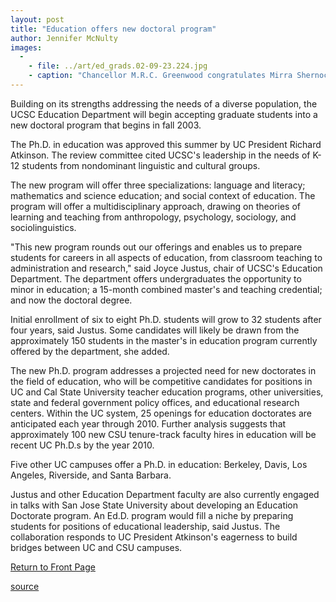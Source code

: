```yaml
---
layout: post
title: "Education offers new doctoral program"
author: Jennifer McNulty
images:
  -
    - file: ../art/ed_grads.02-09-23.224.jpg
    - caption: "Chancellor M.R.C. Greenwood congratulates Mirra Shernock this summer for completion of UCSC's combined master of arts degree in education and a teaching credential. Photo: Jennifer McNulty"
---
```


Building on its strengths addressing the needs of a diverse population, the UCSC Education Department will begin accepting graduate students into a new doctoral program that begins in fall 2003.

The Ph.D. in education was approved this summer by UC President Richard Atkinson. The review committee cited UCSC's leadership in the needs of K-12 students from nondominant linguistic and cultural groups.

The new program will offer three specializations: language and literacy; mathematics and science education; and social context of education. The program will offer a multidisciplinary approach, drawing on theories of learning and teaching from anthropology, psychology, sociology, and sociolinguistics.

"This new program rounds out our offerings and enables us to prepare students for careers in all aspects of education, from classroom teaching to administration and research," said Joyce Justus, chair of UCSC's Education Department. The department offers undergraduates the opportunity to minor in education; a 15-month combined master's and teaching credential; and now the doctoral degree.

Initial enrollment of six to eight Ph.D. students will grow to 32 students after four years, said Justus. Some candidates will likely be drawn from the approximately 150 students in the master's in education program currently offered by the department, she added.

The new Ph.D. program addresses a projected need for new doctorates in the field of education, who will be competitive candidates for positions in UC and Cal State University teacher education programs, other universities, state and federal government policy offices, and educational research centers. Within the UC system, 25 openings for education doctorates are anticipated each year through 2010. Further analysis suggests that approximately 100 new CSU tenure-track faculty hires in education will be recent UC Ph.D.s by the year 2010.

Five other UC campuses offer a Ph.D. in education: Berkeley, Davis, Los Angeles, Riverside, and Santa Barbara.

Justus and other Education Department faculty are also currently engaged in talks with San Jose State University about developing an Education Doctorate program. An Ed.D. program would fill a niche by preparing students for positions of educational leadership, said Justus. The collaboration responds to UC President Atkinson's eagerness to build bridges between UC and CSU campuses.

  

[Return to Front Page][1]

[1]: http://currents.ucsc.edu/

[source](http://www1.ucsc.edu/currents/02-03/09-23/education.html "Permalink to education")
